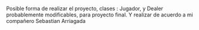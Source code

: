 Posible forma de realizar el proyecto, clases : Jugador, y Dealer probablemente modificables, para proyecto final. 
Y realizar de acuerdo a mi compañero Sebastian Arriagada